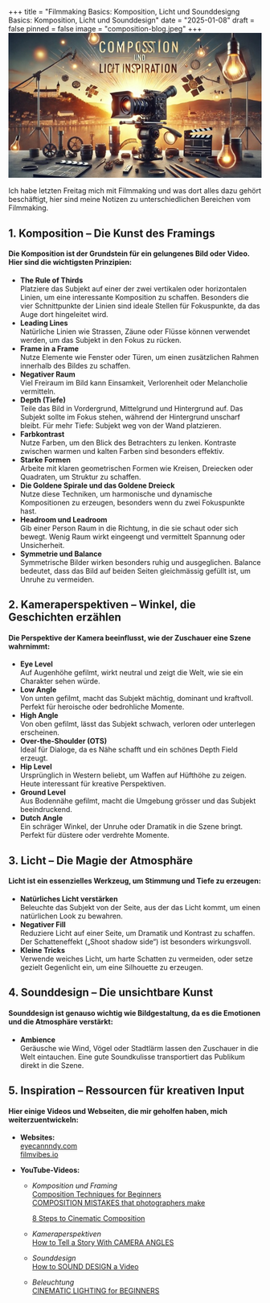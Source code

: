 +++
title = "Filmmaking Basics: Komposition, Licht und Sounddesigng Basics: Komposition, Licht und Sounddesign"
date = "2025-01-08"
draft = false
pinned = false
image = "composition-blog.jpeg"
+++
![](composition-blog.jpeg)

Ich habe letzten Freitag mich mit Filmmaking und was dort alles dazu gehört beschäftigt, hier sind meine Notizen zu unterschiedlichen Bereichen vom Filmmaking. 

## **1. Komposition – Die Kunst des Framings**

#### Die Komposition ist der Grundstein für ein gelungenes Bild oder Video. Hier sind die wichtigsten Prinzipien:

* **The Rule of Thirds**\
  Platziere das Subjekt auf einer der zwei vertikalen oder horizontalen Linien, um eine interessante Komposition zu schaffen. Besonders die vier Schnittpunkte der Linien sind ideale Stellen für Fokuspunkte, da das Auge dort hingeleitet wird.
* **Leading Lines**\
  Natürliche Linien wie Strassen, Zäune oder Flüsse können verwendet werden, um das Subjekt in den Fokus zu rücken.
* **Frame in a Frame**\
  Nutze Elemente wie Fenster oder Türen, um einen zusätzlichen Rahmen innerhalb des Bildes zu schaffen.
* **Negativer Raum**\
  Viel Freiraum im Bild kann Einsamkeit, Verlorenheit oder Melancholie vermitteln.
* **Depth (Tiefe)**\
  Teile das Bild in Vordergrund, Mittelgrund und Hintergrund auf. Das Subjekt sollte im Fokus stehen, während der Hintergrund unscharf bleibt. Für mehr Tiefe: Subjekt weg von der Wand platzieren.
* **Farbkontrast**\
  Nutze Farben, um den Blick des Betrachters zu lenken. Kontraste zwischen warmen und kalten Farben sind besonders effektiv.
* **Starke Formen**\
  Arbeite mit klaren geometrischen Formen wie Kreisen, Dreiecken oder Quadraten, um Struktur zu schaffen.
* **Die Goldene Spirale und das Goldene Dreieck**\
  Nutze diese Techniken, um harmonische und dynamische Kompositionen zu erzeugen, besonders wenn du zwei Fokuspunkte hast.
* **Headroom und Leadroom**\
  Gib einer Person Raum in die Richtung, in die sie schaut oder sich bewegt. Wenig Raum wirkt eingeengt und vermittelt Spannung oder Unsicherheit.
* **Symmetrie und Balance**\
  Symmetrische Bilder wirken besonders ruhig und ausgeglichen. Balance bedeutet, dass das Bild auf beiden Seiten gleichmässig gefüllt ist, um Unruhe zu vermeiden.

## **2. Kameraperspektiven – Winkel, die Geschichten erzählen**

#### Die Perspektive der Kamera beeinflusst, wie der Zuschauer eine Szene wahrnimmt:

* **Eye Level**\
  Auf Augenhöhe gefilmt, wirkt neutral und zeigt die Welt, wie sie ein Charakter sehen würde.
* **Low Angle**\
  Von unten gefilmt, macht das Subjekt mächtig, dominant und kraftvoll. Perfekt für heroische oder bedrohliche Momente.
* **High Angle**\
  Von oben gefilmt, lässt das Subjekt schwach, verloren oder unterlegen erscheinen.
* **Over-the-Shoulder (OTS)**\
  Ideal für Dialoge, da es Nähe schafft und ein schönes Depth Field erzeugt.
* **Hip Level**\
  Ursprünglich in Western beliebt, um Waffen auf Hüfthöhe zu zeigen. Heute interessant für kreative Perspektiven.
* **Ground Level**\
  Aus Bodennähe gefilmt, macht die Umgebung grösser und das Subjekt beeindruckend.
* **Dutch Angle**\
  Ein schräger Winkel, der Unruhe oder Dramatik in die Szene bringt. Perfekt für düstere oder verdrehte Momente.

## **3. Licht – Die Magie der Atmosphäre**

#### Licht ist ein essenzielles Werkzeug, um Stimmung und Tiefe zu erzeugen:

* **Natürliches Licht verstärken**\
  Beleuchte das Subjekt von der Seite, aus der das Licht kommt, um einen natürlichen Look zu bewahren.
* **Negativer Fill**\
  Reduziere Licht auf einer Seite, um Dramatik und Kontrast zu schaffen. Der Schatteneffekt („Shoot shadow side“) ist besonders wirkungsvoll.
* **Kleine Tricks**\
  Verwende weiches Licht, um harte Schatten zu vermeiden, oder setze gezielt Gegenlicht ein, um eine Silhouette zu erzeugen.

## **4. Sounddesign – Die unsichtbare Kunst**

#### Sounddesign ist genauso wichtig wie Bildgestaltung, da es die Emotionen und die Atmosphäre verstärkt:

* **Ambience**\
  Geräusche wie Wind, Vögel oder Stadtlärm lassen den Zuschauer in die Welt eintauchen. Eine gute Soundkulisse transportiert das Publikum direkt in die Szene.

## **5. Inspiration – Ressourcen für kreativen Input**

#### Hier einige Videos und Webseiten, die mir geholfen haben, mich weiterzuentwickeln:

* **Websites:**\
  [eyecannndy.com](https://eyecannndy.com/)\
  [filmvibes.io](https://filmvibes.io/)

[](https://filmvibes.io/)

* **YouTube-Videos:**

  * *Komposition und Framing*\
    [Composition Techniques for Beginners](https://www.youtube.com/watch?v=nKM3jkEOpuE)\
    [COMPOSITION MISTAKES that photographers make](https://www.youtube.com/watch?v=NAexy836ff8)

    [8 Steps to Cinematic Composition](https://www.youtube.com/watch?v=KVBc2Pg81rw)
  * *Kameraperspektiven*\
    [How to Tell a Story With CAMERA ANGLES](https://www.youtube.com/watch?v=TWLYBOIpLoE)
  * *Sounddesign*\
    [How to SOUND DESIGN a Video](https://www.youtube.com/watch?v=Wcxw3BPSt3A)
  * *Beleuchtung*\
    [CINEMATIC LIGHTING for BEGINNERS](https://www.youtube.com/watch?v=TFOpa_IZmrU)